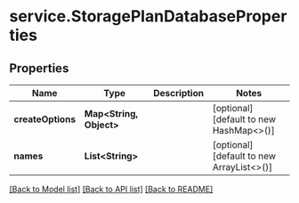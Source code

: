 # service.StoragePlanDatabaseProperties

## Properties
Name | Type | Description | Notes
------------ | ------------- | ------------- | -------------
**createOptions** | **Map&lt;String, Object&gt;** |  | [optional] [default to new HashMap<>()]
**names** | **List&lt;String&gt;** |  | [optional] [default to new ArrayList<>()]

[[Back to Model list]](../README.md#documentation-for-models) [[Back to API list]](../README.md#documentation-for-api-endpoints) [[Back to README]](../README.md)


